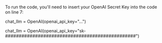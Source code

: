 To run the code, you'll need to insert your OpenAI Secret Key into the code on line 7:

chat_llm = OpenAI(openai_api_key="...")

chat_llm = OpenAI(openai_api_key="sk-################################################")
